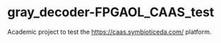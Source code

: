 # gray_decoder-FPGAOL_CAAS_test
Academic project to test the https://caas.symbioticeda.com/  platform.
